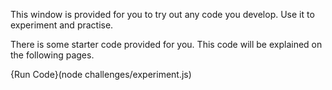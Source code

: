 This window is provided for you to try out any code you develop. Use it to experiment and practise.

There is some starter code provided for you. This code will be explained on the following pages.

{Run Code}(node challenges/experiment.js)
